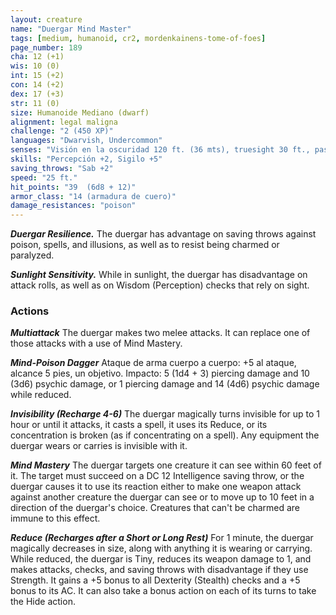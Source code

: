 ```yaml
---
layout: creature
name: "Duergar Mind Master"
tags: [medium, humanoid, cr2, mordenkainens-tome-of-foes]
page_number: 189
cha: 12 (+1)
wis: 10 (0)
int: 15 (+2)
con: 14 (+2)
dex: 17 (+3)
str: 11 (0)
size: Humanoide Mediano (dwarf)
alignment: legal maligna
challenge: "2 (450 XP)"
languages: "Dwarvish, Undercommon"
senses: "Visión en la oscuridad 120 ft. (36 mts), truesight 30 ft., passive Perception 12"
skills: "Percepción +2, Sigilo +5"
saving_throws: "Sab +2"
speed: "25 ft."
hit_points: "39  (6d8 + 12)"
armor_class: "14 (armadura de cuero)"
damage_resistances: "poison"
---
```


***Duergar Resilience.*** The duergar has advantage on saving throws against poison, spells, and illusions, as well as to resist being charmed or paralyzed.

***Sunlight Sensitivity.*** While in sunlight, the duergar has disadvantage on attack rolls, as well as on Wisdom (Perception) checks that rely on sight.

### Actions

***Multiattack*** The duergar makes two melee attacks. It can replace one of those attacks with a use of Mind Mastery.

***Mind-Poison Dagger*** Ataque de arma cuerpo a cuerpo: +5 al ataque, alcance 5 pies, un objetivo. Impacto: 5 (1d4 + 3) piercing damage and 10 (3d6) psychic damage, or 1 piercing damage and 14 (4d6) psychic damage while reduced.

***Invisibility (Recharge 4-6)*** The duergar magically turns invisible for up to 1 hour or until it attacks, it casts a spell, it uses its Reduce, or its concentration is broken (as if concentrating on a spell). Any equipment the duergar wears or carries is invisible with it.

***Mind Mastery*** The duergar targets one creature it can see within 60 feet of it. The target must succeed on a DC 12 Intelligence saving throw, or the duergar causes it to use its reaction either to make one weapon attack against another creature the duergar can see or to move up to 10 feet in a direction of the duergar's choice. Creatures that can't be charmed are immune to this effect.

***Reduce (Recharges after a Short or Long Rest)*** For 1 minute, the duergar magically decreases in size, along with anything it is wearing or carrying. While reduced, the duergar is Tiny, reduces its weapon damage to 1, and makes attacks, checks, and saving throws with disadvantage if they use Strength. It gains a +5 bonus to all Dexterity (Stealth) checks and a +5 bonus to its AC. It can also take a bonus action on each of its turns to take the Hide action.
